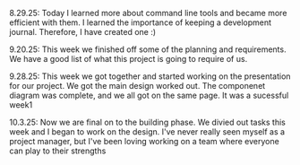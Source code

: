 8.29.25: Today I learned more about command line tools and became more efficient with them.
I learned the importance of keeping a development journal. Therefore, I have created one :)


9.20.25: This week we finished off some of the planning and requirements. We have a good list of what this project is going to require of us.


9.28.25: This week we got together and started working on the presentation for our project. We got the main design worked out. The componenet diagram was complete, and we all got on the same page. It was a sucessful week1


10.3.25: Now we are final on to the building phase. We divied out tasks this week and I began to work on the design. I've never really seen myself as a project manager, but I've been loving working on a team where everyone can play to their strengths
